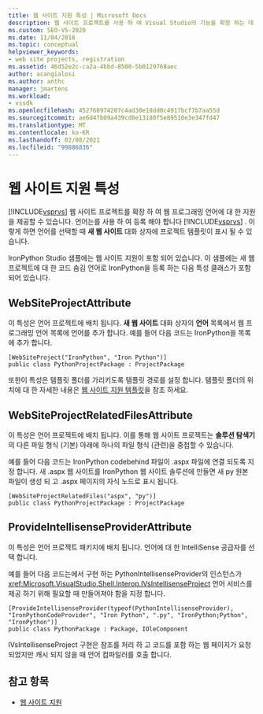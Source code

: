 ```yaml
---
title: 웹 사이트 지원 특성 | Microsoft Docs
description: 웹 사이트 프로젝트를 사용 하 여 Visual Studio의 기능을 확장 하는 데 필요한 웹 사이트 지원 특성에 대해 알아봅니다.
ms.custom: SEO-VS-2020
ms.date: 11/04/2016
ms.topic: conceptual
helpviewer_keywords:
- web site projects, registration
ms.assetid: 46d52e2c-ca2a-4bbd-8500-5b0129768aec
author: acangialosi
ms.author: anthc
manager: jmartens
ms.workload:
- vssdk
ms.openlocfilehash: 452760974207c4ad30e18dd0c4917bcf7b7aa55d
ms.sourcegitcommit: ae6d47b09a439cd0e13180f5e89510e3e347fd47
ms.translationtype: MT
ms.contentlocale: ko-KR
ms.lasthandoff: 02/08/2021
ms.locfileid: "99886836"
---
```

# <a name="web-site-support-attributes"></a>웹 사이트 지원 특성
[!INCLUDE[vsprvs](../../code-quality/includes/vsprvs_md.md)] 웹 사이트 프로젝트를 확장 하 여 웹 프로그래밍 언어에 대 한 지원을 제공할 수 있습니다. 언어는를 사용 하 여 등록 해야 합니다 [!INCLUDE[vsprvs](../../code-quality/includes/vsprvs_md.md)] . 이렇게 하면 언어를 선택할 때 **새 웹 사이트** 대화 상자에 프로젝트 템플릿이 표시 될 수 있습니다.

IronPython Studio 샘플에는 웹 사이트 지원이 포함 되어 있습니다. 이 샘플에는 새 웹 프로젝트에 대 한 코드 숨김 언어로 IronPython을 등록 하는 다음 특성 클래스가 포함 되어 있습니다.

## <a name="websiteprojectattribute"></a>WebSiteProjectAttribute
 이 특성은 언어 프로젝트에 배치 됩니다. **새 웹 사이트** 대화 상자의 **언어** 목록에서 웹 프로그래밍 언어 목록에 언어를 추가 합니다. 예를 들어 다음 코드는 IronPython을 목록에 추가 합니다.

```
[WebSiteProject("IronPython", "Iron Python")]
public class PythonProjectPackage : ProjectPackage
```

 또한이 특성은 템플릿 폴더를 가리키도록 템플릿 경로를 설정 합니다. 템플릿 폴더의 위치에 대 한 자세한 내용은 [웹 사이트 지원 템플릿](../../extensibility/internals/web-site-support-templates.md)을 참조 하세요.

## <a name="websiteprojectrelatedfilesattribute"></a>WebSiteProjectRelatedFilesAttribute
 이 특성은 언어 프로젝트에 배치 됩니다. 이를 통해 웹 사이트 프로젝트는 **솔루션 탐색기** 의 다른 파일 형식 (기본) 아래에 하나의 파일 형식 (관련)을 중첩할 수 있습니다.

 예를 들어 다음 코드는 IronPython codebehind 파일이 .aspx 파일에 연결 되도록 지정 합니다. 새 .aspx 웹 사이트를 IronPython 웹 사이트 솔루션에 만들면 새 py 원본 파일이 생성 되 고 .aspx 페이지의 자식 노드로 표시 됩니다.

```
[WebSiteProjectRelatedFiles("aspx", "py")]
public class PythonProjectPackage : ProjectPackage
```

## <a name="provideintellisenseproviderattribute"></a>ProvideIntellisenseProviderAttribute
 이 특성은 언어 프로젝트 패키지에 배치 됩니다. 언어에 대 한 IntelliSense 공급자를 선택 합니다.

 예를 들어 다음 코드는에서 구현 하는 PythonIntellisenseProvider의 인스턴스가 <xref:Microsoft.VisualStudio.Shell.Interop.IVsIntellisenseProject> 언어 서비스를 제공 하기 위해 필요할 때 만들어져야 함을 지정 합니다.

```
[ProvideIntellisenseProvider(typeof(PythonIntellisenseProvider), "IronPythonCodeProvider", "Iron Python", ".py", "IronPython;Python", "IronPython")]
public class PythonPackage : Package, IOleComponent
```

 IVsIntellisenseProject 구현은 참조를 처리 하 고 코드를 포함 하는 웹 페이지가 요청 되었지만 캐시 되지 않을 때 언어 컴파일러를 호출 합니다.

## <a name="see-also"></a>참고 항목
- [웹 사이트 지원](../../extensibility/internals/web-site-support.md)
